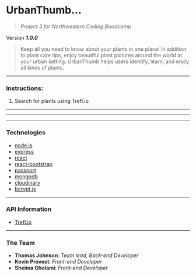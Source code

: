 # UrbanThumb... 
>*Project 3 for Northwestern Coding Boodcamp*

Version ***1.0.0***

>Keep all you need to know about your plants in one place! In addition to plant care tips, enjoy beautiful plant pictures around the world at your urban setting. UrbanThumb helps users identify, learn, and enjoy all kinds of plants. 
---
### Instructions:
1. Search for plants using Trefl.io

---
---
---

### Technologies 
- [node.js](https://nodejs.org/en/)
- [express](https://www.npmjs.com/package/express)
- [react](https://www.reactjs.org) 
- [react-bootstrap](https://www.npmjs.com/package/react-bootstrap)
- [passport](https://www.npmjs.com/package/passport)
- [mongodb](https://www.mysql.com/) 
- [cloudinary](https://www.npmjs.com/package/cloudinary)
- [bcrypt.js](https://www.npmjs.com/package/bcrypt)
---

### API Information

- [Trefl.io](https://developers.google.com/maps/documentation/)
---

### The Team 
- __Thomas Johnson__: *Team lead, Back-end Developer*
- __Kevin Provost__: *Front-end Developer* 
- __Sheima Gholami__: *Front-end Developer*
